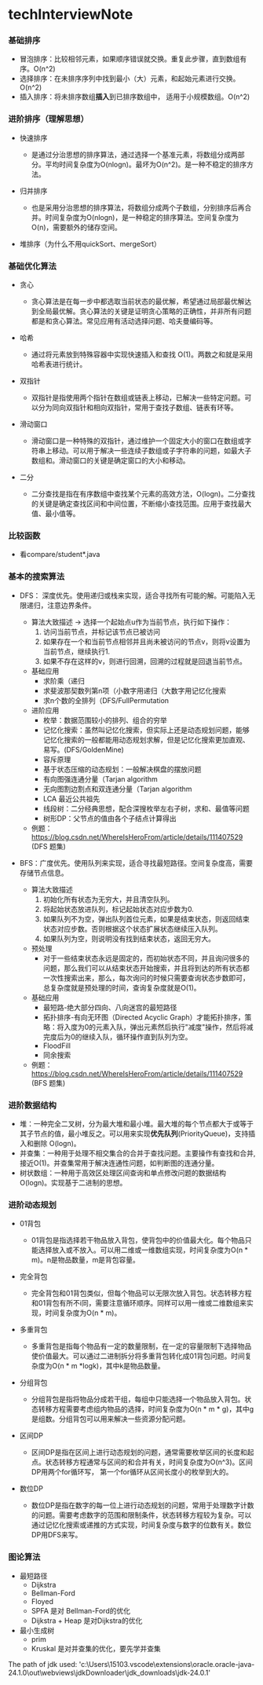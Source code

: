 # techInterviewNote

### 基础排序

* 冒泡排序：比较相邻元素，如果顺序错误就交换。重复此步骤，直到数组有序。O(n^2)
* 选择排序：在未排序序列中找到最小（大）元素，和起始元素进行交换。 O(n^2)
* 插入排序：将未排序数组**插入**到已排序数组中， 适用于小规模数组。O(n^2)


### 进阶排序（理解思想）

* 快速排序
    *  是通过分治思想的排序算法，通过选择一个基准元素，将数组分成两部分。平均时间复杂度为O(nlogn)。最坏为O(n^2)。是一种不稳定的排序方法。

* 归并排序
    * 也是采用分治思想的排序算法，将数组分成两个子数组，分别排序后再合并。时间复杂度为O(nlogn)，是一种稳定的排序算法。空间复杂度为O(n)，需要额外的储存空间。

* 堆排序（为什么不用quickSort、mergeSort）

### 基础优化算法

* 贪心
    * 贪心算法是在每一步中都选取当前状态的最优解，希望通过局部最优解达到全局最优解。贪心算法的关键是证明贪心策略的正确性，并非所有问题都是和贪心算法。常见应用有活动选择问题、哈夫曼编码等。

* 哈希
    * 通过将元素放到特殊容器中实现快速插入和查找 O(1)。两数之和就是采用哈希表进行统计。

* 双指针
    * 双指针是指使用两个指针在数组或链表上移动，已解决一些特定问题。可以分为同向双指针和相向双指针，常用于查找子数组、链表有环等。

* 滑动窗口
    * 滑动窗口是一种特殊的双指针，通过维护一个固定大小的窗口在数组或字符串上移动。可以用于解决一些连续子数组或子字符串的问题，如最大子数组和。滑动窗口的关键是确定窗口的大小和移动。

* 二分
    * 二分查找是指在有序数组中查找某个元素的高效方法，O(logn)。二分查找的关键是确定查找区间和中间位置，不断缩小查找范围。应用于查找最大值、最小值等。

### 比较函数
* 看compare/student*.java


### 基本的搜索算法

* DFS： 深度优先。使用递归或栈来实现，适合寻找所有可能的解。可能陷入无限递归，注意边界条件。
    * 算法大致描述 -> 选择一个起始点u作为当前节点，执行如下操作：
        1. 访问当前节点，并标记该节点已被访问
        2. 如果存在一个和当前节点相邻并且尚未被访问的节点v，则将v设置为当前节点，继续执行1.
        3. 如果不存在这样的v，则进行回溯，回溯的过程就是回退当前节点。
    * 基础应用
        * 求阶乘（递归
        * 求斐波那契数列第n项（小数字用递归（大数字用记忆化搜索
        * 求n个数的全排列（DFS/FullPermutation
    * 进阶应用
        * 枚举：数据范围较小的排列、组合的穷举
        * 记忆化搜索：虽然叫记忆化搜索，但实际上还是动态规划问题，能够记忆化搜索的一般都能用动态规划求解，但是记忆化搜索更加直观、易写。(DFS/GoldenMine)
        * 容斥原理
        * 基于状态压缩的动态规划：一般解决棋盘的摆放问题
        * 有向图强连通分量（Tarjan algorithm
        * 无向图割边割点和双连通分量（Tarjan algorithm
        * LCA 最近公共祖先
        * 线段树：二分经典思想，配合深搜枚举左右子树，求和、最值等问题
        * 树形DP：父节点的值由各个子结点计算得出
    * 例题：https://blog.csdn.net/WhereIsHeroFrom/article/details/111407529 (DFS 题集)

* BFS：广度优先。使用队列来实现，适合寻找最短路径。空间复杂度高，需要存储节点信息。
    * 算法大致描述
        1. 初始化所有状态为无穷大，并且清空队列。
        2. 将起始状态放进队列，标记起始状态对应步数为0.
        3. 如果队列不为空，弹出队列首位元素，如果是结束状态，则返回结束状态对应步数。否则根据这个状态扩展状态继续压入队列。
        4. 如果队列为空，则说明没有找到结束状态，返回无穷大。
    * 预处理
        * 对于一些结束状态永远是固定的，而初始状态不同，并且询问很多的问题，那么我们可以从结束状态开始搜索，并且将到达的所有状态都一次性搜索出来，那么，每次询问的时候只需要查询状态步数即可，总复杂度就是预处理的时间，查询复杂度就是O(1)。
    * 基础应用
        * 最短路-绝大部分四向、八向迷宫的最短路径
        * 拓扑排序-有向无环图（Directed Acyclic Graph）才能拓扑排序，策略：将入度为0的元素入队，弹出元素然后执行"减度"操作，然后将减完度后为0的继续入队，循环操作直到队列为空。
        * FloodFill
        * 同余搜索
    * 例题：https://blog.csdn.net/WhereIsHeroFrom/article/details/111407529 (BFS 题集)
### 进阶数据结构

* 堆：一种完全二叉树，分为最大堆和最小堆。最大堆的每个节点都大于或等于其子节点的值，最小堆反之。可以用来实现**优先队列**(PriorityQueue)，支持插入和删除 O(logn)。
* 并查集：一种用于处理不相交集合的合并于查找问题。主要操作有查找和合并,接近O(1)。并查集常用于解决连通性问题，如判断图的连通分量。
* 树状数组：一种用于高效区处理区间查询和单点修改问题的数据结构O(logn)。实现基于二进制的思想。


### 进阶动态规划

* 01背包
    * 01背包是指选择若干物品放入背包，使背包中的价值最大化。每个物品只能选择放入或不放入。可以用二维或一维数组实现，时间复杂度为O(n * m)。n是物品数量，m是背包容量。

* 完全背包
    * 完全背包和01背包类似，但每个物品可以无限次放入背包。状态转移方程和01背包有所不i同，需要注意循环顺序。同样可以用一维或二维数组来实现，时间复杂度为O(n * m)。

* 多重背包
    * 多重背包是指每个物品有一定的数量限制，在一定的容量限制下选择物品使价值最大。可以通过二进制拆分将多重背包转化成01背包问题。时间复杂度为O(n * m *logk)，其中k是物品数量。

* 分组背包
    * 分组背包是指将物品分成若干组，每组中只能选择一个物品放入背包。状态转移方程需要考虑组内物品的选择，时间复杂度为O(n * m * g)，其中g是组数。分组背包可以用来解决一些资源分配问题。

* 区间DP
    * 区间DP是指在区间上进行动态规划的问题，通常需要枚举区间的长度和起点。状态转移方程通常与区间的和合并有关，时间复杂度为O(n^3)。区间DP用两个for循环写， 第一个for循环从区间长度小的枚举到大的。

* 数位DP
    * 数位DP是指在数字的每一位上进行动态规划的问题，常用于处理数字计数的问题。需要考虑数字的范围和限制条件，状态转移方程较为复杂。可以通过记忆化搜索或递推的方式实现，时间复杂度与数字的位数有关。数位DP用DFS来写。


### 图论算法

* 最短路径
    * Dijkstra
    * Bellman-Ford
    * Floyed
    * SPFA 是对 Bellman-Ford的优化
    * Dijkstra + Heap 是对Dijkstra的优化
* 最小生成树
    * prim
    * Kruskal 是对并查集的优化，要先学并查集

The path of jdk used: 'c:\Users\15103\.vscode\extensions\oracle.oracle-java-24.1.0\out\webviews\jdkDownloader\jdk_downloads\jdk-24.0.1'